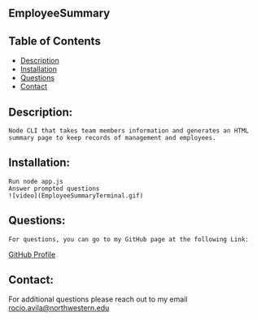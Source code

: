 ## EmployeeSummary


 ## Table of Contents
- [Description](#description)
- [Installation](#installation)
- [Questions](#contact)
- [Contact](#contact)

 ## Description:
    Node CLI that takes team members information and generates an HTML summary page to keep records of management and employees.
  
 

 ## Installation:
    Run node app.js
    Answer prompted questions
    ![video](EmployeeSummaryTerminal.gif)
 ## Questions:
    For questions, you can go to my GitHub page at the following Link:

   [GitHub Profile](https://github.com/DewdropStudio)

 ## Contact:
   For additional questions please reach out to my email rocio.avila@northwestern.edu

